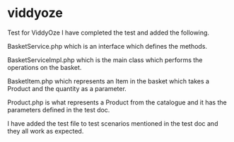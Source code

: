 # viddyoze
Test for ViddyOze
I have completed the test and added the following.

BasketService.php which is an interface which defines the methods.

BasketServiceImpl.php which is the main class which performs the operations on the basket.

BasketItem.php which represents an Item in the basket which takes a Product and the quantity as a parameter.

Product.php is what represents a Product from the catalogue and it has the parameters defined in the test doc.

I have added the test file to test scenarios mentioned in the test doc and they all work as expected.

